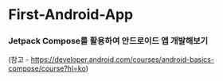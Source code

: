 # First-Android-App
### Jetpack Compose를 활용하여 안드로이드 앱 개발해보기
(참고 - https://developer.android.com/courses/android-basics-compose/course?hl=ko)
